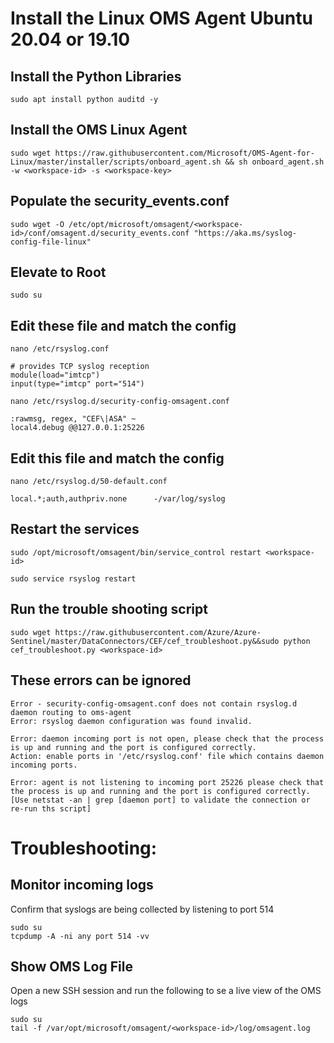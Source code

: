 # Install the Linux OMS Agent Ubuntu 20.04 or 19.10

## Install the Python Libraries

`sudo apt install python auditd -y`

## Install the OMS Linux Agent

`sudo wget https://raw.githubusercontent.com/Microsoft/OMS-Agent-for-Linux/master/installer/scripts/onboard_agent.sh && sh onboard_agent.sh -w <workspace-id> -s <workspace-key>`

## Populate the security_events.conf

`sudo wget -O /etc/opt/microsoft/omsagent/<workspace-id>/conf/omsagent.d/security_events.conf "https://aka.ms/syslog-config-file-linux"`

## Elevate to Root

`sudo su`

## Edit these file and match the config 

`nano /etc/rsyslog.conf`

    # provides TCP syslog reception
    module(load="imtcp")
    input(type="imtcp" port="514")



`nano /etc/rsyslog.d/security-config-omsagent.conf`


    :rawmsg, regex, "CEF\|ASA" ~
    local4.debug @@127.0.0.1:25226

## Edit this file and match the config 

`nano /etc/rsyslog.d/50-default.conf`


    local.*;auth,authpriv.none      -/var/log/syslog


## Restart the services

`sudo /opt/microsoft/omsagent/bin/service_control restart <workspace-id>`

`sudo service rsyslog restart`

## Run the trouble shooting script

`sudo wget https://raw.githubusercontent.com/Azure/Azure-Sentinel/master/DataConnectors/CEF/cef_troubleshoot.py&&sudo python cef_troubleshoot.py <workspace-id>`

## These errors can be ignored

    Error - security-config-omsagent.conf does not contain rsyslog.d daemon routing to oms-agent
    Error: rsyslog daemon configuration was found invalid.

    Error: daemon incoming port is not open, please check that the process is up and running and the port is configured correctly.
    Action: enable ports in '/etc/rsyslog.conf' file which contains daemon incoming ports.

    Error: agent is not listening to incoming port 25226 please check that the process is up and running and the port is configured correctly.[Use netstat -an | grep [daemon port] to validate the connection or re-run ths script]




# Troubleshooting:

## Monitor incoming logs
Confirm that syslogs are being collected by listening to port 514

    sudo su
    tcpdump -A -ni any port 514 -vv


## Show OMS Log File 
Open a new SSH session and run the following to se a live view of the OMS logs

    sudo su 
    tail -f /var/opt/microsoft/omsagent/<workspace-id>/log/omsagent.log